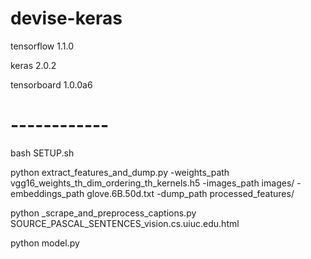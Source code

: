 # devise-keras
tensorflow 1.1.0

keras 2.0.2

tensorboard 1.0.0a6

# ------------

bash SETUP.sh

python extract_features_and_dump.py -weights_path vgg16_weights_th_dim_ordering_th_kernels.h5 -images_path images/ -embeddings_path glove.6B.50d.txt -dump_path processed_features/

python _scrape_and_preprocess_captions.py SOURCE_PASCAL_SENTENCES_vision.cs.uiuc.edu.html

python model.py
